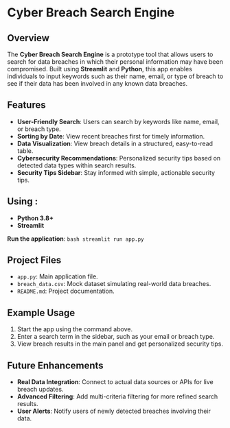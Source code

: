 # Cyber Breach Search Engine

## Overview
The **Cyber Breach Search Engine** is a prototype tool that allows users to search for data breaches in which their personal information may have been compromised. Built using **Streamlit** and **Python**, this app enables individuals to input keywords such as their name, email, or type of breach to see if their data has been involved in any known data breaches.

## Features
- **User-Friendly Search**: Users can search by keywords like name, email, or breach type.
- **Sorting by Date**: View recent breaches first for timely information.
- **Data Visualization**: View breach details in a structured, easy-to-read table.
- **Cybersecurity Recommendations**: Personalized security tips based on detected data types within search results.
- **Security Tips Sidebar**: Stay informed with simple, actionable security tips.

## Using : 
- **Python 3.8+**
- **Streamlit**


**Run the application**:
    ```bash
    streamlit run app.py
    ```

## Project Files
- `app.py`: Main application file.
- `breach_data.csv`: Mock dataset simulating real-world data breaches.
- `README.md`: Project documentation.


## Example Usage
1. Start the app using the command above.
2. Enter a search term in the sidebar, such as your email or breach type.
3. View breach results in the main panel and get personalized security tips.

## Future Enhancements
- **Real Data Integration**: Connect to actual data sources or APIs for live breach updates.
- **Advanced Filtering**: Add multi-criteria filtering for more refined search results.
- **User Alerts**: Notify users of newly detected breaches involving their data.

